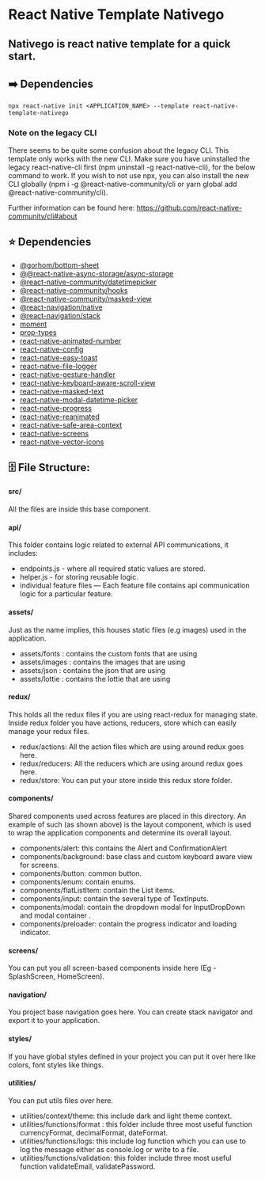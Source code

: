 # React Native Template Nativego

## Nativego is react native template for a quick start. 

## ➡️ Dependencies

    npx react-native init <APPLICATION_NAME> --template react-native-template-nativego

### Note on the legacy CLI

There seems to be quite some confusion about the legacy CLI. This template only works with the new CLI. Make sure you have uninstalled the legacy react-native-cli first (npm uninstall -g react-native-cli), for the below command to work. If you wish to not use npx, you can also install the new CLI globally (npm i -g @react-native-community/cli or yarn global add @react-native-community/cli).

Further information can be found here: https://github.com/react-native-community/cli#about

## ⭐️ Dependencies

* [@gorhom/bottom-sheet](https://github.com/gorhom/react-native-bottom-sheet)
* [@@react-native-async-storage/async-storage](https://github.com/react-native-async-storage/async-storage)
* [@react-native-community/datetimepicker](https://github.com/react-native-datetimepicker/datetimepicker)
* [@react-native-community/hooks](https://github.com/react-native-community/hooks)
* [@react-native-community/masked-view](https://github.com/react-native-masked-view/masked-view)
* [@react-navigation/native](https://reactnavigation.org/docs/getting-started)
* [@react-navigation/stack](https://reactnavigation.org/docs/stack-navigator/)
* [moment](https://momentjs.com/)
* [prop-types](https://github.com/facebook/prop-types)
* [react-native-animated-number](https://github.com/heyman333/react-native-animated-numbers)
* [react-native-config](https://github.com/luggit/react-native-config)
* [react-native-easy-toast](https://github.com/crazycodeboy/react-native-easy-toast)
* [react-native-file-logger](https://github.com/BeTomorrow/react-native-file-logger)
* [react-native-gesture-handler](https://reactnavigation.org/docs/getting-started)
* [react-native-keyboard-aware-scroll-view](https://reactnavigation.org/docs/getting-started)
* [react-native-masked-text](https://github.com/benhurott/react-native-masked-text)
* [react-native-modal-datetime-picker](https://github.com/mmazzarolor/react-native-modal-datetime-picker)
* [react-native-progress](https://github.com/oblador/react-native-progress)
* [react-native-reanimated](https://docs.swmansion.com/react-native-reanimated/docs/)
* [react-native-safe-area-context](https://reactnavigation.org/docs/getting-started)
* [react-native-screens](https://reactnavigation.org/docs/getting-started)
* [react-native-vector-icons](https://github.com/oblador/react-native-vector-icons)

## 🗄 File Structure:

#### src/
All the files are inside this base component.

#### api/
This folder contains logic related to external API communications, it includes:
* endpoints.js - where all required static values are stored.
* helper.js - for storing reusable logic.
* individual feature files — Each feature file contains api communication logic for a particular feature.

#### assets/
Just as the name implies, this houses static files (e.g images) used in the application.
* assets/fonts : contains the custom fonts that are using
* assets/images : contains the images that are using
* assets/json : contains the json that are using
* assets/lottie : contains the lottie that are using

#### redux/
This holds all the redux files if you are using react-redux for managing state. Inside redux folder you have actions, reducers, store which can easily manage your redux files.
* redux/actions: All the action files which are using around redux goes here.
* redux/reducers: All the reducers which are using around redux goes here.
* redux/store: You can put your store inside this redux store folder.

#### components/
Shared components used across features are placed in this directory. An example of such (as shown above) is the layout component, which is used to wrap the application components and determine its overall layout.
* components/alert: this contains the Alert and ConfirmationAlert
* components/background: base class and custom keyboard aware view for screens.
* components/button: common button.
* components/enum: contain  enums.
* components/flatListItem: contain the List items.
* components/input: contain the several type of TextInputs.
* components/modal: contain the dropdown modal for InputDropDown and modal container .
* components/preloader: contain the progress indicator and loading indicator.


#### screens/
You can put you all screen-based components inside here (Eg - SplashScreen, HomeScreen).

#### navigation/
You project base navigation goes here. You can create stack navigator and export it to your application.

#### styles/
If you have global styles defined in your project you can put it over here like colors, font styles like things.

#### utilities/
You can put utils files over here.
* utilities/context/theme: this include dark and light theme context.
* utilities/functions/format : this folder include three most useful function currencyFormat, decimalFormat, dateFormat.
* utilities/functions/logs: this include log function which you can use to log the message either as console.log or write to a file.
* utilities/functions/validation: this folder include three most useful function validateEmail, validatePassword.

